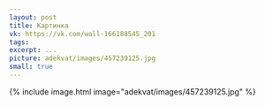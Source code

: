 ```yaml
---
layout: post
title: Картинка
vk: https://vk.com/wall-166188545_201
tags: 
excerpt: ...
picture: adekvat/images/457239125.jpg
small: true
---
```

{% include image.html image="adekvat/images/457239125.jpg" %}